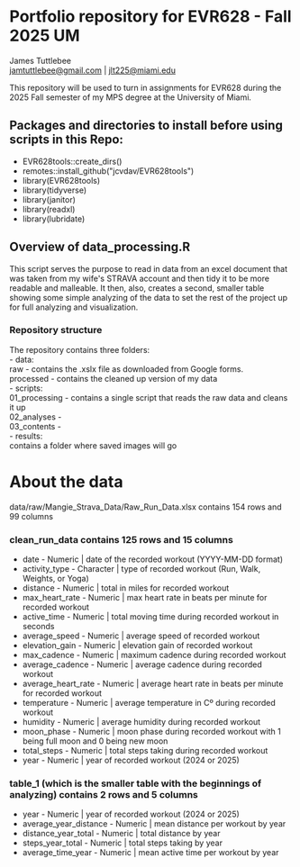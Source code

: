 # Portfolio repository for EVR628 - Fall 2025 UM

James Tuttlebee  
jamtuttlebee@gmail.com | jlt225@miami.edu

  This repository will be used to turn in assignments for EVR628 during the 2025
  Fall semester of my MPS degree at the University of Miami.

## Packages and directories to install before using scripts in this Repo:
  - EVR628tools::create_dirs()  
  - remotes::install_github("jcvdav/EVR628tools")  
  - library(EVR628tools)  
  - library(tidyverse)  
  - library(janitor)  
  - library(readxl)  
  - library(lubridate)  
  
## Overview of data_processing.R
  This script serves the purpose to read in data from an excel document that was
  taken from my wife's STRAVA account and then tidy it to be more readable and 
  malleable. It then, also, creates a second, smaller table showing some simple
  analyzing of the data to set the rest of the project up for full analyzing and
  visualization.
  
### Repository structure
  The repository contains three folders:  
    - data:  
      raw - contains the .xslx file as downloaded from Google forms.  
      processed - contains the cleaned up version of my data  
    - scripts:  
      01_processing - contains a single script that reads the raw data and cleans it up  
      02_analyses -  
      03_contents -  
    - results:  
      contains a folder where saved images will go   
      
# About the data
  data/raw/Mangie_Strava_Data/Raw_Run_Data.xlsx contains 154 rows and 99 columns
  
### clean_run_data contains 125 rows and 15 columns
  
- date - Numeric | date of the recorded workout (YYYY-MM-DD format)  
- activity_type - Character | type of recorded workout (Run, Walk, Weights, or Yoga)  
- distance - Numeric | total in miles for recorded workout  
- max_heart_rate - Numeric | max heart rate in beats per minute for recorded workout  
- active_time - Numeric | total moving time during recorded workout in seconds  
- average_speed - Numeric | average speed of recorded workout  
- elevation_gain - Numeric | elevation gain of recorded workout  
- max_cadence - Numeric | maximum cadence during recorded workout  
- average_cadence - Numeric | average cadence during recorded workout  
- average_heart_rate - Numeric | average heart rate in beats per minute for recorded workout  
- temperature - Numeric | average temperature in Cº during recorded workout  
- humidity - Numeric | average humidity during recorded workout  
- moon_phase - Numeric | moon phase during recorded workout with 1 being full moon and 0 being new moon  
- total_steps - Numeric | total steps taking during recorded workout  
- year - Numeric | year of recorded workout (2024 or 2025)  

  
### table_1 (which is the smaller table with the beginnings of analyzing) contains 2 rows and 5 columns
    
- year - Numeric | year of recorded workout (2024 or 2025)  
- average_year_distance - Numeric | mean distance per workout by year  
- distance_year_total - Numeric | total distance by year  
- steps_year_total - Numeric | total steps taking by year  
- average_time_year - Numeric | mean active time per workout by year  
